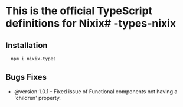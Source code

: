 # This is the official TypeScript definitions for Nixix# -types-nixix


## Installation 
```bash
  npm i nixix-types
```

## Bugs Fixes

- @version 1.0.1 - Fixed issue of Functional components not having a 'children' property.